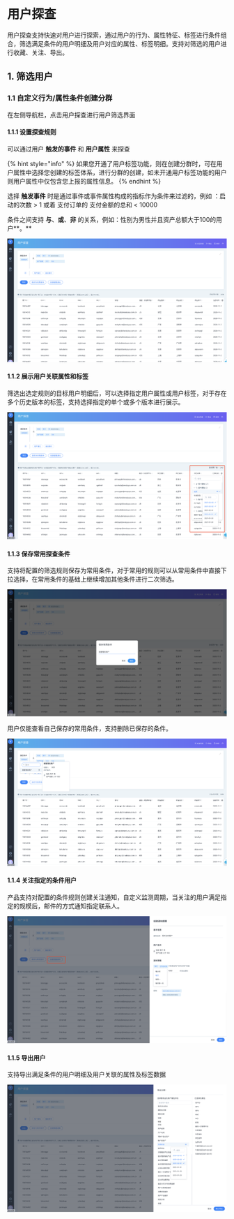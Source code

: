 # 用户探查

用户探查支持快速对用户进行探索，通过用户的行为、属性特征、标签进行条件组合，筛选满足条件的用户明细及用户对应的属性、标签明细。支持对筛选的用户进行收藏、关注、导出。

## 1. 筛选用户

### 1.1 自定义**行为/属性条件创建分群**

在左侧导航栏，点击用户探查进行用户筛选界面

#### **1.1.1 设置探查规则**

可以通过用户 **触发的事件** 和 **用户属性** 来探查

{% hint style="info" %}
如果您开通了用户标签功能，则在创建分群时，可在用户属性中选择您创建的标签体系，进行分群的创建，如未开通用户标签功能的用户则用户属性中仅包含您上报的属性信息。
{% endhint %}

选择 **触发事件** 时是通过事件或事件属性构成的指标作为条件来过滤的，例如 ：启动的次数 > 1 或着 支付订单的 支付金额的总和 < 10000

条件之间支持 **与**、**或**、**非** 的关系，例如：性别为男性并且资产总额大于100的用户**。**

![](<../../.gitbook/assets/image (618).png>)

#### **1.1.2 展示用户关联属性和标签**

筛选出选定规则的目标用户明细后，可以选择指定用户属性或用户标签，对于存在多个历史版本的标签，支持选择指定的单个或多个版本进行展示。

![](<../../.gitbook/assets/image (619).png>)

#### **1.1.3 保存常用探查条件**

支持将配置的筛选规则保存为常用条件，对于常用的规则可以从常用条件中直接下拉选择，在常用条件的基础上继续增加其他条件进行二次筛选。

![](<../../.gitbook/assets/image (620).png>)

用户仅能查看自己保存的常用条件，支持删除已保存的条件。

![](<../../.gitbook/assets/image (621).png>)

#### **1.1.4 关注指定的条件用户**

产品支持对配置的条件规则创建关注通知，自定义监测周期，当关注的用户满足指定的规模后，邮件的方式通知指定联系人。

![](<../../.gitbook/assets/image (622).png>)

#### **1.1.5 导出用户**

支持导出满足条件的用户明细及用户关联的属性及标签数据

![](<../../.gitbook/assets/image (623).png>)
